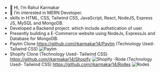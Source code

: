 - 👋 Hi, I’m Rahul Karmakar
- 👀 I’m interested in MERN Developer.
- skills in HTML, CSS, Tailwind CSS, JavaScript, React, NodeJS, Express JS, MySQL and MongoDB.
- Developed a Backend project. which include authetication of user.
- Presently building a E-Commerce website using NodeJs, ExpressJs and Database for MongoDB.
- Paytm Clone
 https://github.com/rkarmakar14/Paytm (Technology Used- Tailwind CSS)
 ![Paytm](https://user-images.githubusercontent.com/110077056/194805126-e2f4d75e-d653-438a-8d3f-1168959a5a57.jpeg)
- Shopify Clone (Technology Used- Tailwind CSS)
 https://github.com/rkarmakar14/Shopify
 ![Shopify](https://user-images.githubusercontent.com/110077056/194805074-3814255f-0f1f-4c8e-a0bd-090019cab52d.jpeg)
-Rode (Technology Used- Tailwind CSS)
https://github.com/rkarmakar14/Rodes
![Rodes](https://user-images.githubusercontent.com/110077056/194805192-5f356cd4-a269-432f-a1b0-560677efbbe9.jpeg)


